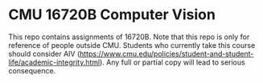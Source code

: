 # CMU 16720B Computer Vision

This repo contains assignments of 16720B. Note that this repo is only for reference of people outside CMU. Students who currently take this course should consider AIV (https://www.cmu.edu/policies/student-and-student-life/academic-integrity.html). Any full or partial copy will lead to serious consequence.

